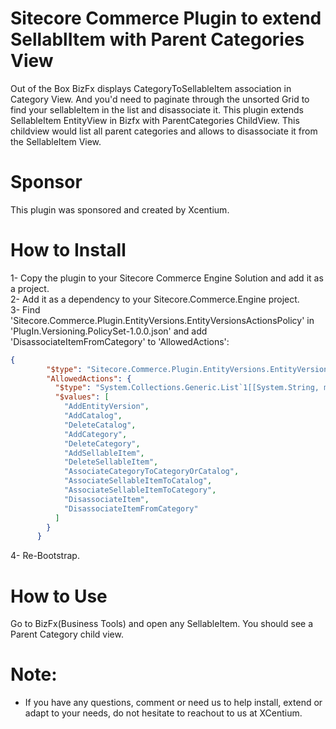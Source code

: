 Sitecore Commerce Plugin to extend SellablItem with Parent Categories View
======================================

Out of the Box BizFx displays CategoryToSellableItem association in Category View. 
And you'd need to paginate through the unsorted Grid to find your sellableItem in the list and disassociate it.
This plugin extends SellableItem EntityView in Bizfx with ParentCategories ChildView.
This childview would list all parent categories and allows to disassociate it from the SellableItem View.

Sponsor
=======
This plugin was sponsored and created by Xcentium.


How to Install
==============

1-	Copy the plugin to your Sitecore Commerce Engine Solution and add it as a project.  
2-	Add it as a dependency to your Sitecore.Commerce.Engine project.  
3-  Find 'Sitecore.Commerce.Plugin.EntityVersions.EntityVersionsActionsPolicy' in 'PlugIn.Versioning.PolicySet-1.0.0.json' and add      'DisassociateItemFromCategory' to 'AllowedActions':  
```json
{
        "$type": "Sitecore.Commerce.Plugin.EntityVersions.EntityVersionsActionsPolicy, Sitecore.Commerce.Plugin.EntityVersions",        
        "AllowedActions": {
          "$type": "System.Collections.Generic.List`1[[System.String, mscorlib]], mscorlib",
          "$values": [
            "AddEntityVersion",
            "AddCatalog",
            "DeleteCatalog",
            "AddCategory",
            "DeleteCategory",
            "AddSellableItem",
            "DeleteSellableItem",
            "AssociateCategoryToCategoryOrCatalog",
            "AssociateSellableItemToCatalog",
            "AssociateSellableItemToCategory",
            "DisassociateItem",
            "DisassociateItemFromCategory"
          ]
        }
      }
```
4-  Re-Bootstrap.

How to Use
==============
Go to BizFx(Business Tools) and open any SellableItem. 
You should see a Parent Category child view.

Note:
=====

- If you have any questions, comment or need us to help install, extend or adapt to your needs, do not hesitate to reachout to us at XCentium.
